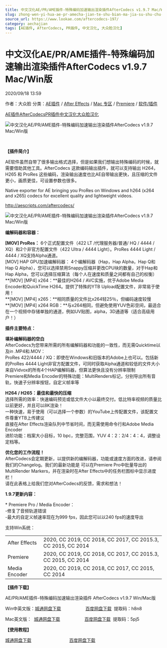 ```yaml
---
title: 中文汉化AE/PR/AME插件-特殊编码加速输出渲染插件AfterCodecs v1.9.7 Mac/Win版
slug: zhong-wen-yi-hua-ae-pr-amecha-jian-te-shu-bian-ma-jia-su-shu-chu-xuan-ran-cha-jian-aftercodecs-v1-9-7-mac-winban
source_url: https://www.lookae.com/aftercodecs-197/
category: aechajian
tags: [AE插件, AfterCodecs, PR插件, 中文汉化, 大众脸汉化]
---
```

# 中文汉化AE/PR/AME插件-特殊编码加速输出渲染插件AfterCodecs v1.9.7 Mac/Win版

2020/09/18 13:59

作者：大众脸
分类：[AE插件](https://www.lookae.com/after-effects/aechajian/) / [After Effects](https://www.lookae.com/after-effects/) / [Mac 专区](https://www.lookae.com/mac-osx/) / [Premiere](https://www.lookae.com/qitarjcj/premierezy/) / [软件/插件](https://www.lookae.com/qitarjcj/)

[AE插件](https://www.lookae.com/tag/ae%e6%8f%92%e4%bb%b6/)[AfterCodecs](https://www.lookae.com/tag/aftercodecs/)[PR插件](https://www.lookae.com/tag/pr%e6%8f%92%e4%bb%b6/)[中文汉化](https://www.lookae.com/tag/%e4%b8%ad%e6%96%87%e6%b1%89%e5%8c%96/)[大众脸汉化](https://www.lookae.com/tag/%e5%a4%a7%e4%bc%97%e8%84%b8%e6%b1%89%e5%8c%96/)

![中文汉化AE/PR/AME插件-特殊编码加速输出渲染插件AfterCodecs v1.9.7 Mac/Win版](https://www.lookae.com/wp-content/uploads/2020/09/AfterCodecs-197.jpg "中文汉化AE/PR/AME插件-特殊编码加速输出渲染插件AfterCodecs v1.9.7 Mac/Win版-LookAE.com")

[﻿﻿﻿](https://cloud.video.taobao.com//play/u/705956171/p/1/e/6/t/1/279401540070.mp4)

**【插件简介】**

AE软件虽然自带了很多输出格式选择，但是如果我们想输出特殊编码的时候，就需要借助其他工具。AfterCodecs 这款编码输出插件，就可以支持输出 H264，H265 和 ProRes 这些编码，渲染输出速度也比AE自带输出更快，且压缩的文件更小，画质更佳，可设置参数也很多。

Native exporter for AE bringing you ProRes on Windows and h264 (x264 and x265) codecs for excellent quality and lightweight videos.

http://aescripts.com/aftercodecs/

![中文汉化AE/PR/AME插件-特殊编码加速输出渲染插件AfterCodecs v1.9.7 Mac/Win版](https://img.alicdn.com/imgextra/i3/705956171/O1CN01v4IRSZ1vSMh8UslDY_!!705956171.gif "中文汉化AE/PR/AME插件-特殊编码加速输出渲染插件AfterCodecs v1.9.7 Mac/Win版-LookAE.com")

**编解码器和容器：**

**[MOV] ProRes：** 6个正式配置文件（422 LT /代理服务器/普通/ HQ / 4444 / XQ）和2个非官方配置文件（422 Ultra / 4444 Light）。ProRes 4444 Light / 4444 / XQ支持Alpha通道。  
[MOV] HAP GPU加速编解码器： 4个编解码器（Hap，Hap Alpha，Hap Q和Hap Q Alpha），您可以选择禁用Snappy压缩并更改CPU块的数量，对于Hap和Hap Alpha，您可以选择压缩算法（每个人在速度和质量之间都有自己的权衡）  
**[MOV] [MP4] x264：**最佳的H264 / AVC实施，优于Adobe Media Encoder和QuickTime H264。提供了特殊的YTB Upload配置文件，非常易于使用！  
**[MOV] [MP4] x265：**相同质量的文件比x264轻25％，但编码速度较慢  
**[MOV] [MP4] x264 RGB：**与x264相同，但避免使用YUV色彩空间，最适合在一个视频中存储单独的通道，例如UV贴图，alpha，3D通道等（适合高级用户！）

**插件主要特点：**

**填补编解码器的空白**  
AfterCodecs为您带来所需的所有编解码器和功能的一致性，而无需Quicktime以及in .MP4和.MOV：  
ProRes 422/4444 / XQ：即使在Windows和旧版本的Adobe上也可以。包括新的ProRes 4444 Light非官方配置文件，可同时获取Alpha通道和较低的文件大小  
来自Vidvox的所有4个HAP编解码器，但算法更快且没有分辨率限制  
Premiere和Media Encoder的特殊功能：MultiRenders标记，分别导出所有音轨，快速子分辨率按钮，自定义帧率等

**H264 / H265：最佳和最快的压缩**  
选择所需的效率：快速编码预览或低文件大小以最终交付。低比特率视频的质量比以前更好，并且可以8K渲染！  
一种快速，易于使用（可以选择一个参数）的YouTube上传配置文件，该配置文件尊重YTB上传建议  
直接在After Effects渲染队列中节省时间，而无需使用命令行和Adobe Media Encoder  
进阶功能：档案大小目标，10 bpc，完整范围，YUV 4：2：2/4：4：4，调整设定档等。

**优化您的工作流程！**  
AfterCodecs会定期更新，以提供新的编解码器，功能或速度方面的改进，请参阅我们的Changelog。我们的最新功能是 可以在Premiere Pro中批量导出的MultiRender Markers，并在渲染时在After Effects中的任务栏图标中显示进度栏！  
请在此表格上给我们您对AfterCodecs的反馈，需求和想法！

**1.9.7更新内容：**

\* Premiere Pro / Media Encoder：  
-修复了音频轨道错误  
-最大的自定义帧速率现在为999 fps，因此您可以以240 fps的速度导出

支持Win系统：

|  |  |
| --- | --- |
| After Effects | 2020, CC 2019, CC 2018, CC 2017, CC 2015.3, CC 2015, CC 2014 |
| Premiere | 2020, CC 2019, CC 2018, CC 2017, CC 2015.3, CC 2015, CC 2014 |
| Media Encoder | 2020, CC 2019, CC 2018, CC 2017, CC 2015, CC 2014 |

**【插件下载】**

AE/PR/AME插件-特殊编码加速输出渲染插件 AfterCodecs v1.9.7 Win/Mac版

Win中英文版：[城通网盘下载](https://089u.com/file/680462-461585076)                    [百度网盘下载](https://pan.baidu.com/s/1CFcxFXMQ2by2kbmz_wK_Kg)  提取码：h8n8

Mac英文版：  [城通网盘下载](https://089u.com/file/680462-461856115)                    [百度网盘下载](https://pan.baidu.com/s/1iJq5vmUkjpBwKTb3z49nWw)  提取码：5pj5

**【使用教程】**

[城通网盘下载](https://tc5.us/file/680462-406407782)                               [百度网盘下载](https://pan.baidu.com/s/1kqhVRXRTbgKT07R3Njx2mA)
